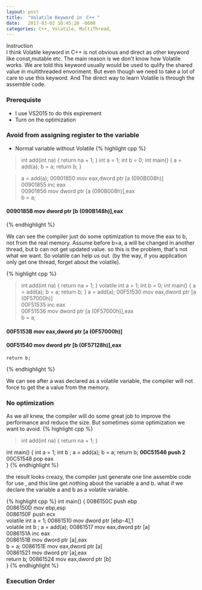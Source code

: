 ```yaml
---
layout: post
title:  "Volatile Keyword in　C++ "
date:   2017-03-02 10:45:20 -0600
categories: C++, Volatile, MultiThread,
---
```

Instruction  
I think Volatile keyword in C++ is not obvious and direct as other keyword like const,mutable etc. The main reason is we don't know how Volatile works. 
We are told this keyword usually would be used to qulify the shared value in muitithreaded envoriment. But even though we need to take a lot of care to use this keyword.
And The direct way to learn Volatile is through the assemble code.

### Prerequiste  
* I use VS2015 to do this expirement  
* Turn on the optimization  

### Avoid from assigning register to the variable 
* Normal variable without Volatile
{% highlight cpp %}  
>int add(int na) { 
	return na + 1; 
}
int a = 1;
int b = 0;
int main()
{
	a = add(a);
	b = a;
	return b;
}

>a = add(a);
00901850  mov         eax,dword ptr [a (090B008h)]  
00901855  inc         eax  
00901856  mov         dword ptr [a (090B008h)],eax  
	b = a;
#### 0090185B  mov         dword ptr [b (090B148h)],eax  
{% endhighlight  %}

We can see the compiler just do some optimization to move the eax to b, not from the real memory. Assume before b=a, a will be changed in another thread, but b can not get updated value.
so this is the problem, that's not what we want. So volatile can help us out. (by the way, if you application only get one thread, forget about the volatile).

{% highlight cpp %}  
>int add(int na) { 
	return na + 1; 
}
volatile int a = 1;
int b = 0;
int main()
{
	a = add(a);
	b = a;
	return b;
}
a = add(a);
00F51530  mov         eax,dword ptr [a (0F57000h)]  
00F51535  inc         eax  
00F51536  mov         dword ptr [a (0F57000h)],eax  
	b = a;
#### 00F5153B  mov         eax,dword ptr [a (0F57000h)]  
#### 00F51540  mov         dword ptr [b (0F57128h)],eax  
	return b;
{% endhighlight  %}

We can see after a was declared as a volatile variable, the compiler will not force to get the a value from the memory.


### No optimization  

As we all knew, the compiler will do some great job to improve the performance and reduce the size. But sometimes some optimization we want to avoid. 
{% highlight cpp %}  
>int add(int na) { 
	return na + 1; 
}

int main()
{
	int a = 1;
	int b ;
	a = add(a);
	b = a;
	return b;
**00C51546  push        2** 
00C51548  pop         eax  
}
{% endhighlight  %}

the result looks creazy, the compiler just generate one line assemble code for use , and this line get nothing about the variable a and b.
what if we declare the variable a and b as a volatile variable.
 
{% highlight cpp %} 
int main()
{
0086150C  push        ebp  
0086150D  mov         ebp,esp  
0086150F  push        ecx  
	volatile int a = 1;
00861510  mov         dword ptr [ebp-4],1  
	volatile int b ;
	a = add(a);
00861517  mov         eax,dword ptr [a]  
0086151A  inc         eax  
0086151B  mov         dword ptr [a],eax  
	b = a;
0086151E  mov         eax,dword ptr [a]  
00861521  mov         dword ptr [a],eax  
	return b;
00861524  mov         eax,dword ptr [b]  
}
{% endhighlight  %}

### Execution Order
